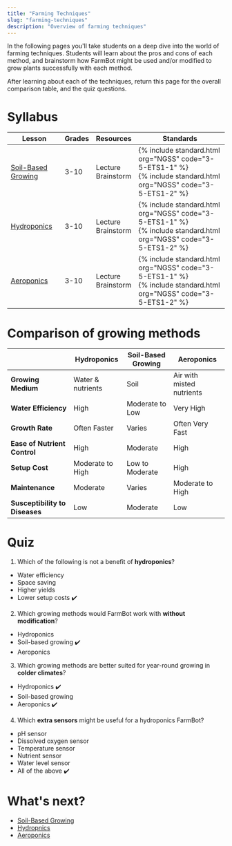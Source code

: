 ```yaml
---
title: "Farming Techniques"
slug: "farming-techniques"
description: "Overview of farming techniques"
---
```


In the following pages you'll take students on a deep dive into the world of farming techniques. Students will learn about the pros and cons of each method, and brainstorm how FarmBot might be used and/or modified to grow plants successfully with each method.

After learning about each of the techniques, return this page for the overall comparison table, and the quiz questions.

# Syllabus

|Lesson                                   |Grades|Resources|Standards|
|-----------------------------------------|------|---------|---------|
|[Soil-Based Growing](farming-techniques/soil-based-growing.md)|3-10|Lecture<br>Brainstorm|{% include standard.html org="NGSS" code="3-5-ETS1-1" %}<br>{% include standard.html org="NGSS" code="3-5-ETS1-2" %}|
|[Hydroponics](farming-techniques/hydroponics.md)|3-10|Lecture<br>Brainstorm|{% include standard.html org="NGSS" code="3-5-ETS1-1" %}<br>{% include standard.html org="NGSS" code="3-5-ETS1-2" %}|
|[Aeroponics](farming-techniques/aeroponics.md)|3-10|Lecture<br>Brainstorm|{% include standard.html org="NGSS" code="3-5-ETS1-1" %}<br>{% include standard.html org="NGSS" code="3-5-ETS1-2" %}|

# Comparison of growing methods

|<i></i>|Hydroponics|Soil-Based Growing|Aeroponics|
|-------|-----------|------------------|----------|
|**Growing Medium**|Water & nutrients|Soil|Air with misted nutrients|
|**Water Efficiency**|High|Moderate to Low|Very High|
|**Growth Rate**|Often Faster|Varies|Often Very Fast|
|**Ease of Nutrient Control**|High|Moderate|High|
|**Setup Cost**|Moderate to High|Low to Moderate|High|
|**Maintenance**|Moderate|Varies|Moderate to High|
|**Susceptibility to Diseases**|Low|Moderate|Low|

# Quiz

1. Which of the following is not a benefit of **hydroponics**?
  - Water efficiency
  - Space saving
  - Higher yields
  - Lower setup costs :heavy_check_mark:

2. Which growing methods would FarmBot work with **without modification**?
  - Hydroponics
  - Soil-based growing :heavy_check_mark:
  - Aeroponics

3. Which growing methods are better suited for year-round growing in **colder climates**?
  - Hydroponics :heavy_check_mark:
  - Soil-based growing
  - Aeroponics :heavy_check_mark:

4. Which **extra sensors** might be useful for a hydroponics FarmBot?
  - pH sensor
  - Dissolved oxygen sensor
  - Temperature sensor
  - Nutrient sensor
  - Water level sensor
  - All of the above :heavy_check_mark:


# What's next?

* [Soil-Based Growing](farming-techniques/soil-based-growing.md)
* [Hydropnics](farming-techniques/hydroponics.md)
* [Aeroponics](farming-techniques/aeroponics.md)
